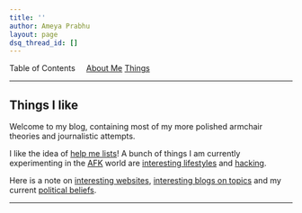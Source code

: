 ```yaml
---
title: ''
author: Ameya Prabhu
layout: page
dsq_thread_id: []
---
```

Table of Contents     [About Me](#aboutme) [Things ]()

---

## <a name="aboutme" id="aboutme"></a>Things I like

Welcome to my blog, containing most of my more polished armchair theories and journalistic attempts.

I like the idea of [help me lists](https://bayesianconspirator.github.io/blog/help_me/)! A bunch of things I am currently experimenting in the [AFK](https://www.grammarly.com/blog/afk-meaning/) world are [interesting lifestyles](https://bayesianconspirator.github.io/blog/) and [hacking](https://bayesianconspirator.github.io/blog/).

Here is a note on [interesting websites](), [interesting blogs on topics]() and my current [political beliefs](https://bayesianconspirator.github.io/blog/political_beliefs/).

---
